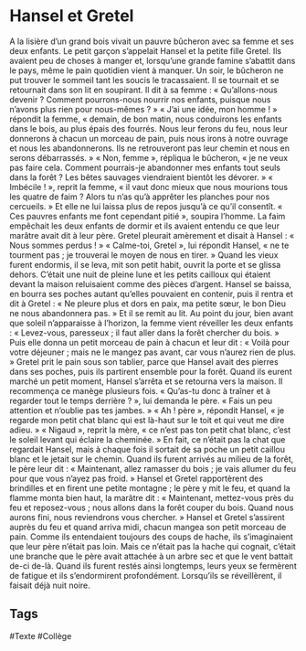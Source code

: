 # Hansel et Gretel

A la lisière d’un grand bois vivait un pauvre bûcheron avec sa femme et ses deux enfants. Le petit garçon s’appelait Hansel et la petite fille Gretel. Ils avaient peu de choses à manger et, lorsqu’une grande famine s’abattit dans le pays, même le pain quotidien vient à manquer. Un soir, le bûcheron ne put trouver le sommeil tant les soucis le tracassaient. Il se tournait et se retournait dans son lit en soupirant. Il dit à sa femme : « Qu’allons-nous devenir ? Comment pourrons-nous nourrir nos enfants, puisque nous n’avons plus rien pour nous-mêmes ? »
« J’ai une idée, mon homme ! » répondit la femme, « demain, de bon matin, nous conduirons les enfants dans le bois, au plus épais des fourrés. Nous leur ferons du feu, nous leur donnerons à chacun un morceau de pain, puis nous irons à notre ouvrage et nous les abandonnerons. Ils ne retrouveront pas leur chemin et nous en serons débarrassés. »
« Non, femme », répliqua le bûcheron, « je ne veux pas faire cela. Comment pourrais-je abandonner mes enfants tout seuls dans la forêt ? Les bêtes sauvages viendraient bientôt les dévorer. »
« Imbécile ! », reprit la femme, « il vaut donc mieux que nous mourions tous les quatre de faim ? Alors tu n’as qu’à apprêter les planches pour nos cercueils. »
Et elle ne lui laissa plus de repos jusqu’à ce qu’il consentît.
« Ces pauvres enfants me font cependant pitié », soupira l’homme.
La faim empêchait les deux enfants de dormir et ils avaient entendu ce que leur marâtre avait dit à leur père. Gretel pleurait amèrement et disait à Hansel : « Nous sommes perdus ! »
« Calme-toi, Gretel », lui répondit Hansel, « ne te tourment pas ; je trouverai le moyen de nous en tirer. »
Quand les vieux furent endormis, il se leva, mit son petit habit, ouvrit la porte et se glissa dehors. C’était une nuit de pleine lune et les petits cailloux qui étaient devant la maison reluisaient comme des pièces d’argent. Hansel se baissa, en bourra ses poches autant qu’elles pouvaient en contenir, puis il rentra et dit à Gretel : « Ne pleure plus et dors en paix, ma petite sœur, le bon Dieu ne nous abandonnera pas. » Et il se remit au lit.
Au point du jour, bien avant que soleil n’apparaisse à l’horizon, la femme vient réveiller les deux enfants : « Levez-vous, paresseux ; il faut aller dans la forêt chercher du bois. »
Puis elle donna un petit morceau de pain à chacun et leur dit : « Voilà pour votre déjeuner ; mais ne le mangez pas avant, car vous n’aurez rien de plus. »
Gretel prit le pain sous son tablier, parce que Hansel avait des pierres dans ses poches, puis ils partirent ensemble pour la forêt. Quand ils eurent marché un petit moment, Hansel s’arrêta et se retourna vers la maison. Il recommença ce manège plusieurs fois.
« Qu’as-tu donc à traîner et à regarder tout le temps derrière ? », lui demanda le père. « Fais un peu attention et n’oublie pas tes jambes. »
« Ah ! père », répondit Hansel, « je regarde mon petit chat blanc qui est là-haut sur le toit et qui veut me dire adieu. »
« Nigaud », reprit la mère, « ce n’est pas ton petit chat blanc, c’est le soleil levant qui éclaire la cheminée. »
En fait, ce n’était pas la chat que regardait Hansel, mais à chaque fois il sortait de sa poche un petit caillou blanc et le jetait sur le chemin.
Quand ils furent arrivés au milieu de la forêt, le père leur dit : « Maintenant, allez ramasser du bois ; je vais allumer du feu pour que vous n’ayez pas froid. »
Hansel et Gretel rapportèrent des brindilles et en firent une petite montagne ; le père y mit le feu, et quand la flamme monta bien haut, la marâtre dit : « Maintenant, mettez-vous près du feu et reposez-vous ; nous allons dans la forêt couper du bois. Quand nous aurons fini, nous reviendrons vous chercher. »
Hansel et Gretel s’assirent auprès du feu et quand arriva midi, chacun mangea son petit morceau de pain. Comme ils entendaient toujours des coups de hache, ils s’imaginaient que leur père n’était pas loin. Mais ce n’était pas la hache qui cognait, c’était une branche que le père avait attachée à un arbre sec et que le vent battait de-ci de-là. Quand ils furent restés ainsi longtemps, leurs yeux se fermèrent de fatigue et ils s’endormirent profondément. Lorsqu’ils se réveillèrent, il faisait déjà nuit noire.

## Tags

#Texte #Collège 